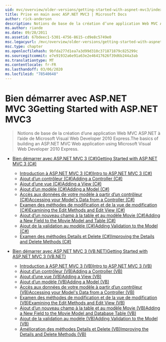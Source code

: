 ```yaml
---
uid: mvc/overview/older-versions/getting-started-with-aspnet-mvc3/index
title: Prise en main avec ASP.NET MVC3 | Microsoft Docs
author: rick-anderson
description: Notions de base de la création d’une application Web MVC ASP.NET à l’aide de Microsoft Visual Web Developer 2010 Express.
ms.author: riande
ms.date: 09/28/2011
ms.assetid: 67bdeec1-5301-4756-8615-cd9e8c5749e0
msc.legacyurl: /mvc/overview/older-versions/getting-started-with-aspnet-mvc3
msc.type: chapter
ms.openlocfilehash: 9bfda277d1ea7a3d99d310c371871879c825299c
ms.sourcegitcommit: e7e91932a6e91a63e2e46417626f39d6b244a3ab
ms.translationtype: MT
ms.contentlocale: fr-FR
ms.lasthandoff: 03/06/2020
ms.locfileid: "78540648"
---
```

# <a name="getting-started-with-aspnet-mvc3"></a><span data-ttu-id="11ae8-103">Bien démarrer avec ASP.NET MVC 3</span><span class="sxs-lookup"><span data-stu-id="11ae8-103">Getting Started with ASP.NET MVC3</span></span>

> <span data-ttu-id="11ae8-104">Notions de base de la création d’une application Web MVC ASP.NET à l’aide de Microsoft Visual Web Developer 2010 Express.</span><span class="sxs-lookup"><span data-stu-id="11ae8-104">The basics of building an ASP.NET MVC Web application using Microsoft Visual Web Developer 2010 Express.</span></span>

- [<span data-ttu-id="11ae8-105">Bien démarrer avec ASP.NET MVC 3 (C#)</span><span class="sxs-lookup"><span data-stu-id="11ae8-105">Getting Started with ASP.NET MVC 3 (C#)</span></span>](cs/index.md)

    - [<span data-ttu-id="11ae8-106">Introduction à ASP.NET MVC 3 (C#)</span><span class="sxs-lookup"><span data-stu-id="11ae8-106">Intro to ASP.NET MVC 3 (C#)</span></span>](cs/intro-to-aspnet-mvc-3.md)
    - [<span data-ttu-id="11ae8-107">Ajout d’un contrôleur (C#)</span><span class="sxs-lookup"><span data-stu-id="11ae8-107">Adding a Controller (C#)</span></span>](cs/adding-a-controller.md)
    - [<span data-ttu-id="11ae8-108">Ajout d’une vue (C#)</span><span class="sxs-lookup"><span data-stu-id="11ae8-108">Adding a View (C#)</span></span>](cs/adding-a-view.md)
    - [<span data-ttu-id="11ae8-109">Ajout d’un modèle (C#)</span><span class="sxs-lookup"><span data-stu-id="11ae8-109">Adding a Model (C#)</span></span>](cs/adding-a-model.md)
    - [<span data-ttu-id="11ae8-110">Accès aux données de votre modèle à partir d’un contrôleur (C#)</span><span class="sxs-lookup"><span data-stu-id="11ae8-110">Accessing your Model's Data from a Controller (C#)</span></span>](cs/accessing-your-models-data-from-a-controller.md)
    - [<span data-ttu-id="11ae8-111">Examen des méthodes de modification et de la vue de modification (C#)</span><span class="sxs-lookup"><span data-stu-id="11ae8-111">Examining the Edit Methods and Edit View (C#)</span></span>](cs/examining-the-edit-methods-and-edit-view.md)
    - [<span data-ttu-id="11ae8-112">Ajout d’un nouveau champ à la table et au modèle Movie (C#)</span><span class="sxs-lookup"><span data-stu-id="11ae8-112">Adding a New Field to the Movie Model and Table (C#)</span></span>](cs/adding-a-new-field.md)
    - [<span data-ttu-id="11ae8-113">Ajout de la validation au modèle (C#)</span><span class="sxs-lookup"><span data-stu-id="11ae8-113">Adding Validation to the Model (C#)</span></span>](cs/adding-validation-to-the-model.md)
    - [<span data-ttu-id="11ae8-114">Examen des méthodes Details et Delete (C#)</span><span class="sxs-lookup"><span data-stu-id="11ae8-114">Improving the Details and Delete Methods (C#)</span></span>](cs/improving-the-details-and-delete-methods.md)
- [<span data-ttu-id="11ae8-115">Bien démarrer avec ASP.NET MVC 3 (VB.NET)</span><span class="sxs-lookup"><span data-stu-id="11ae8-115">Getting Started with ASP.NET MVC 3 (VB.NET)</span></span>](vb/index.md)

    - [<span data-ttu-id="11ae8-116">Introduction à ASP.NET MVC 3 (VB)</span><span class="sxs-lookup"><span data-stu-id="11ae8-116">Intro to ASP.NET MVC 3 (VB)</span></span>](vb/intro-to-aspnet-mvc-3.md)
    - [<span data-ttu-id="11ae8-117">Ajout d’un contrôleur (VB)</span><span class="sxs-lookup"><span data-stu-id="11ae8-117">Adding a Controller (VB)</span></span>](vb/adding-a-controller.md)
    - [<span data-ttu-id="11ae8-118">Ajout d’une vue (VB)</span><span class="sxs-lookup"><span data-stu-id="11ae8-118">Adding a View (VB)</span></span>](vb/adding-a-view.md)
    - [<span data-ttu-id="11ae8-119">Ajout d’un modèle (VB)</span><span class="sxs-lookup"><span data-stu-id="11ae8-119">Adding a Model (VB)</span></span>](vb/adding-a-model.md)
    - [<span data-ttu-id="11ae8-120">Accès aux données de votre modèle à partir d’un contrôleur (VB)</span><span class="sxs-lookup"><span data-stu-id="11ae8-120">Accessing your Model's Data from a Controller (VB)</span></span>](vb/accessing-your-models-data-from-a-controller.md)
    - [<span data-ttu-id="11ae8-121">Examen des méthodes de modification et de la vue de modification (VB)</span><span class="sxs-lookup"><span data-stu-id="11ae8-121">Examining the Edit Methods and Edit View (VB)</span></span>](vb/examining-the-edit-methods-and-edit-view.md)
    - [<span data-ttu-id="11ae8-122">Ajout d’un nouveau champ à la table et au modèle Movie (VB)</span><span class="sxs-lookup"><span data-stu-id="11ae8-122">Adding a New Field to the Movie Model and Database Table (VB)</span></span>](vb/adding-a-new-field.md)
    - [<span data-ttu-id="11ae8-123">Ajout de la validation au modèle (VB)</span><span class="sxs-lookup"><span data-stu-id="11ae8-123">Adding Validation to the Model (VB)</span></span>](vb/adding-validation-to-the-model.md)
    - [<span data-ttu-id="11ae8-124">Amélioration des méthodes Details et Delete (VB)</span><span class="sxs-lookup"><span data-stu-id="11ae8-124">Improving the Details and Delete Methods (VB)</span></span>](vb/improving-the-details-and-delete-methods.md)
